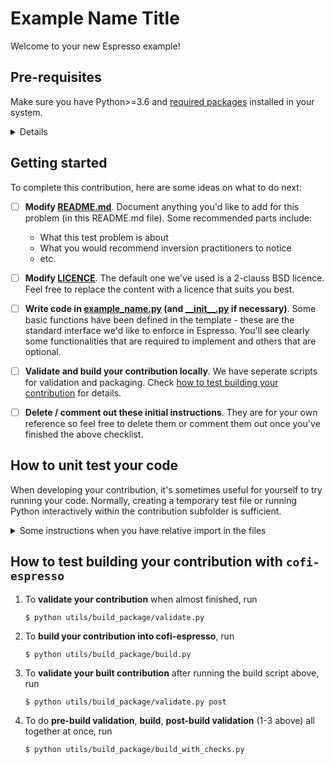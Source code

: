 # Example Name Title

<!-- Please write anything you'd like to explain about the forward problem here -->

Welcome to your new Espresso example!

## Pre-requisites

Make sure you have Python>=3.6 and [required packages](../../envs/environment_contrib.yml) 
installed in your system. 

<details>

[`mamba`](https://mamba.readthedocs.io/en/latest/) is recommended, and we provide
instructions that work for both `conda` and `mamba` below. Check contributor's guide in 
[cofi-espresso documentation](https://cofi-espresso.readthedocs.io/en/latest/index.html) 
for other options.

1. Install required Python packages for contributing to `cofi-espresso`. Run the following
   commands with the project root level as working directory:
   ```console
   $ conda env create -f envs/environment_contrib.yml
   $ conda activate esp_contrib
   ```
2. Install `cofi-espresso` base package
   ```console
   $ pip install .
   ```

</details>

## Getting started

To complete this contribution, here are some ideas on what to do next:

- [ ] **Modify [README.md](README.md)**. Document anything you'd like to add for this problem
  (in this README.md file). Some recommended parts include:
   - What this test problem is about
   - What you would recommend inversion practitioners to notice
   - etc.
- [ ] **Modify [LICENCE](LICENCE)**. The default one we've used is a 2-clauss BSD licence. 
   Feel free to replace the content with a licence that suits you best.
- [ ] **Write code in [example_name.py](example_name.py) (and [\_\_init\_\_.py](__init__.py) if
   necessary)**. Some basic functions have been defined in the template - these are the
   standard interface we'd like to enforce in Espresso. You'll see
   clearly some functionalities that are required to implement and others that are
   optional.
- [ ] **Validate and build your contribution locally**. We have seperate scripts for 
   validation and packaging. Check 
   [how to test building your contribution](README.md#how-to-test-building-your-contribution-with-cofi-espresso) 
   for details.
- [ ] **Delete / comment out these initial instructions**. They are for your own reference
   so feel free to delete them or comment them out once you've finished the above
   checklist.


## How to unit test your code

When developing your contribution, it's sometimes useful for yourself to try running
your code. Normally, creating a temporary test file or running Python interactively
within the contribution subfolder is sufficient. 

<details>
   <summary>Some instructions when you have relative import in the 
files</summary>

> **Note that you cannot test your code directly inside your example subfolder**, if you
> have any relative import (e.g. `from .lib import *`) inside the contribution file. 
> Check the following for details.

***In order to test your code in that case***, use `contrib` as your working directory and 
import your contribution in the following ways.

(Python interactive mode)
```python
$ pwd                            # check you are in the right folder
<path-to-espresso>/contrib
$ python
>>> from example_name import ExampleName   # import it this way
```

(Creating temporary Python file)
```python
# file contrib/tmp.py            # create tmp file in the right folder
from example_name import ExampleName       # import it this way
```

</details>

## How to test building your contribution with `cofi-espresso`

1. To **validate your contribution** when almost finished, run

   ```console
   $ python utils/build_package/validate.py
   ```

2. To **build your contribution into cofi-espresso**, run

   ```console
   $ python utils/build_package/build.py
   ```

3. To **validate your built contribution** after running the build script above, run

   ```console
   $ python utils/build_package/validate.py post
   ```

4. To do **pre-build validation**, **build**, **post-build validation** (1-3 above) all together at once,
run

   ```console
   $ python utils/build_package/build_with_checks.py
   ```
